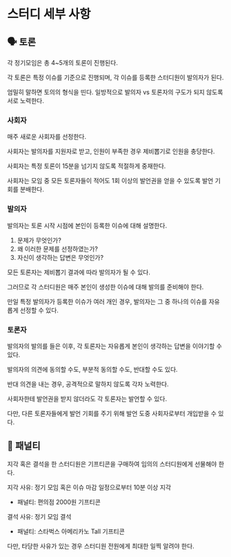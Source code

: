 # 스터디 세부 사항

## 🗣 토론

각 정기모임은 총 4~5개의 토론이 진행된다.

각 토론은 특정 이슈를 기준으로 진행되며, 각 이슈를 등록한 스터디원이 발의자가 된다.

엄밀히 말하면 토의의 형식을 띤다. 일방적으로 발의자 vs 토론자의 구도가 되지 않도록 서로 노력한다.

### 사회자

매주 새로운 사회자를 선정한다.

사회자는 발의자를 지원자로 받고, 인원이 부족한 경우 제비뽑기로 인원을 충당한다.

사회자는 특정 토론이 15분을 넘기지 않도록 적절하게 중재한다.

사회자는 모임 중 모든 토론자들이 적어도 1회 이상의 발언권을 얻을 수 있도록 발언 기회를 분배한다.

### 발의자

발의자는 토론 시작 시점에 본인이 등록한 이슈에 대해 설명한다.

1. 문제가 무엇인가?
2. 왜 이러한 문제를 선정하였는가?
3. 자신이 생각하는 답변은 무엇인가?

모든 토론자는 제비뽑기 결과에 따라 발의자가 될 수 있다.

그러므로 각 스터디원은 매주 본인이 생성한 이슈에 대해 발의를 준비해야 한다.

만일 특정 발의자가 등록한 이슈가 여러 개인 경우, 발의자는 그 중 하나의 이슈를 자유롭게 선정할 수 있다.

### 토론자

발의자의 발의를 들은 이후, 각 토론자는 자유롭게 본인이 생각하는 답변을 이야기할 수 있다.

발의자의 의견에 동의할 수도, 부분적 동의할 수도, 반대할 수도 있다.

반대 의견을 내는 경우, 공격적으로 말하지 않도록 각자 노력한다.

사회자한테 발언권을 받지 않더라도 각 토론자는 발언할 수 있다.

다만, 다른 토론자들에게 발언 기회를 주기 위해 발언 도중 사회자로부터 개입받을 수 있다.

## 🛑 패널티

지각 혹은 결석을 한 스터디원은 기프티콘을 구매하여 임의의 스터디원에게 선물해야 한다.

지각 사유: 정기 모임 혹은 이슈 마감 일정으로부터 10분 이상 지각

- 패널티: 편의점 2000원 기프티콘

결석 사유: 정기 모임 결석

- 패널티: 스타벅스 아메리카노 Tall 기프티콘

다만, 타당한 사유가 있는 경우 스터디원 전원에게 최대한 일찍 알려야 한다.